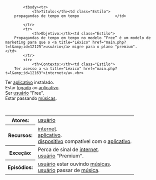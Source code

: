 <table> 




<!--                     SEGUNDA PARTE                                     --> 


   



<!-- CENÁRIO --> 

    

            <tbody><tr> 
                <th>Titulo:</th><td class="Estilo">
        propagandas de tempo em tempo                </td> 

            </tr> 
            <tr> 
                <th>Objetivo:</th><td class="Estilo">
		Propagandas de tempo em tempo no modelo “Free” é um modelo de marketing para que o <a title="Léxico" href="main.php?t=l&amp;id=12125">usuário</a> migre para o plano "premium".				</td> 
            </tr> 
            <tr> 
                <th>Contexto:</th><td class="Estilo">
		Ter acesso a <a title="Léxico" href="main.php?t=l&amp;id=12163">internet</a>.<br>
Ter <a title="Léxico" href="main.php?t=l&amp;id=12170">aplicativo</a> instalado.<br>
Estar <a title="Léxico" href="main.php?t=l&amp;id=12134">logado</a> ao <a title="Léxico" href="main.php?t=l&amp;id=12170">aplicativo</a>.<br>
Ser <a title="Léxico" href="main.php?t=l&amp;id=12125">usuário</a> "Free".<br>
Estar passando <a title="Léxico" href="main.php?t=l&amp;id=12221">músicas</a>.		 
				</td> 
            </tr> 
            <tr> 
                <th>Atores:</th><td class="Estilo">
		<a title="Léxico" href="main.php?t=l&amp;id=12125">usuário</a>                </td>  
            </tr> 
            <tr> 
                <th>Recursos:</th><td class="Estilo">
		<a title="Léxico" href="main.php?t=l&amp;id=12163">internet</a>.<br>
<a title="Léxico" href="main.php?t=l&amp;id=12170">aplicativo</a>.<br>
<a title="Léxico" href="main.php?t=l&amp;id=12183">dispositivo</a> compatível com o <a title="Léxico" href="main.php?t=l&amp;id=12170">aplicativo</a>.                 </td> 
            </tr> 
            <tr> 
                <th>Exceção:</th><td class="Estilo">
		Perca de sinal de <a title="Léxico" href="main.php?t=l&amp;id=12163">internet</a>.<br>
<a title="Léxico" href="main.php?t=l&amp;id=12125">usuário</a> "Premium".                </td> 
            </tr> 
            <tr> 
                <th>Episódios:</th><td class="Estilo">
		<a title="Léxico" href="main.php?t=l&amp;id=12125">usuário</a> estar ouvindo <a title="Léxico" href="main.php?t=l&amp;id=12221">músicas</a>.<br>
<a title="Léxico" href="main.php?t=l&amp;id=12125">usuário</a> passar de <a title="Léxico" href="main.php?t=l&amp;id=12221">música</a>.	  	
                </td> 
            </tr> 
        </tbody></table>

